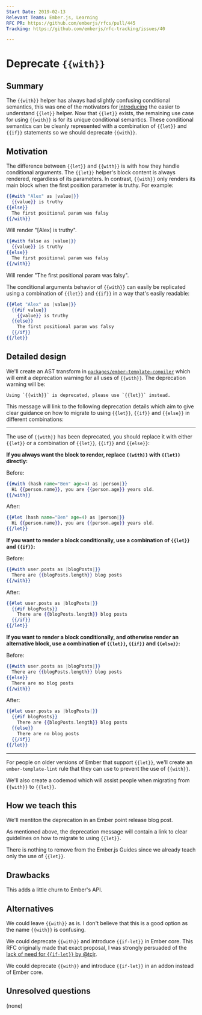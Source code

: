 ```yaml
---
Start Date: 2019-02-13
Relevant Teams: Ember.js, Learning
RFC PR: https://github.com/emberjs/rfcs/pull/445
Tracking: https://github.com/emberjs/rfc-tracking/issues/40

---
```


# Deprecate `{{with}}`

## Summary

The `{{with}}` helper has always had slightly confusing conditional semantics, this was one of the motivators for [introducing](https://github.com/emberjs/rfcs/blob/master/text/0286-block-let-template-helper.md) the easier to understand `{{let}}` helper. Now that `{{let}}` exists, the remaining use case for using `{{with}}` is for its unique conditional semantics. These conditional semantics can be cleanly represented with a combination of `{{let}}` and `{{if}}` statements so we should deprecate `{{with}}`.

## Motivation

The difference between `{{let}}` and `{{with}}` is with how they handle conditional arguments. The `{{let}}` helper's block content is always rendered, regardless of its parameters. In contrast, `{{with}}` only renders its main block when the first position parameter is truthy. For example:

```hbs
{{#with "Alex" as |value|}}
  {{value}} is truthy
{{else}}
  The first positional param was falsy
{{/with}}
```

Will render "[Alex] is truthy".

```hbs
{{#with false as |value|}}
  {{value}} is truthy
{{else}}
  The first positional param was falsy
{{/with}}
```

Will render "The first positional param was falsy".

The conditional arguments behavior of `{{with}}` can easily be replicated using a combination of `{{let}}` and `{{if}}` in a way that's easily readable:

```hbs
{{#let "Alex" as |value|}}
  {{#if value}}
    {{value}} is truthy
  {{else}}
    The first positional param was falsy
  {{/if}}
{{/let}}
```

## Detailed design

We'll create an AST transform in [`packages/ember-template-compiler`](https://github.com/emberjs/ember.js/tree/master/packages/ember-template-compiler) which will emit a deprecation warning for all uses of `{{with}}`. The deprecation warning will be:

```
Using `{{with}}` is deprecated, please use `{{let}}` instead.
```

This message will link to the following deprecation details which aim to give clear guidance on how to migrate to using `{{let}}`, `{{if}}` and `{{else}}` in different combinations:

----

The use of `{{with}}` has been deprecated, you should replace it with either `{{let}}` or a combination of `{{let}}`, `{{if}}` and `{{else}}`:

**If you always want the block to render, replace `{{with}}` with `{{let}}` directly:**

Before:

```hbs
{{#with (hash name="Ben" age=4) as |person|}}
  Hi {{person.name}}, you are {{person.age}} years old.
{{/with}}
```

After:

```hbs
{{#let (hash name="Ben" age=4) as |person|}}
  Hi {{person.name}}, you are {{person.age}} years old.
{{/let}}
```

**If you want to render a block conditionally, use a combination of `{{let}}` and `{{if}}`:**

Before:

```hbs
{{#with user.posts as |blogPosts|}}
  There are {{blogPosts.length}} blog posts
{{/with}}
```

After:

```hbs
{{#let user.posts as |blogPosts|}}
  {{#if blogPosts}}
    There are {{blogPosts.length}} blog posts
  {{/if}}
{{/let}}
```

**If you want to render a block conditionally, and otherwise render an alternative block, use a combination of `{{let}}`, `{{if}}` and `{{else}}`:**

Before:

```hbs
{{#with user.posts as |blogPosts|}}
  There are {{blogPosts.length}} blog posts
{{else}}
  There are no blog posts
{{/with}}
```

After:

```hbs
{{#let user.posts as |blogPosts|}}
  {{#if blogPosts}}
    There are {{blogPosts.length}} blog posts
  {{else}}
    There are no blog posts
  {{/if}}
{{/let}}
```

---

For people on older versions of Ember that support `{{let}}`, we'll create an `ember-template-lint` rule that they can use to prevent the use of `{{with}}`.

We'll also create a codemod which will assist people when migrating from `{{with}}` to `{{let}}`.

## How we teach this

We'll mentiton the deprecation in an Ember point release blog post.

As mentioned above, the deprecation message will contain a link to clear guidelines on how to migrate to using `{{let}}`.

There is nothing to remove from the Ember.js Guides since we already teach only the use of `{{let}}`.
## Drawbacks

This adds a little churn to Ember's API.

## Alternatives

We could leave `{{with}}` as is. I don't believe that this is a good option as the name `{{with}}` is confusing.

We could deprecate `{{with}}` and introduce `{{if-let}}` in Ember core. This RFC originally made that exact proposal, I was strongly persuaded of the [lack of need for `{{if-let}}` by @tcjr](https://github.com/emberjs/rfcs/pull/445#issuecomment-463594185).

We could deprecate `{{with}}` and introduce `{{if-let}}` in an addon instead of Ember core.

## Unresolved questions

(none)
